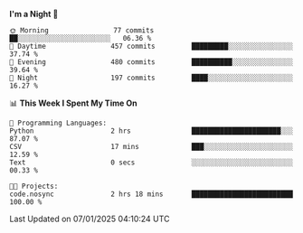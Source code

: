 <!--START_SECTION:waka-->
**I'm a Night 🦉** 

```text
🌞 Morning                77 commits          ██░░░░░░░░░░░░░░░░░░░░░░░   06.36 % 
🌆 Daytime                457 commits         █████████░░░░░░░░░░░░░░░░   37.74 % 
🌃 Evening                480 commits         ██████████░░░░░░░░░░░░░░░   39.64 % 
🌙 Night                  197 commits         ████░░░░░░░░░░░░░░░░░░░░░   16.27 % 
```


📊 **This Week I Spent My Time On** 

```text
💬 Programming Languages: 
Python                   2 hrs               ██████████████████████░░░   87.07 % 
CSV                      17 mins             ███░░░░░░░░░░░░░░░░░░░░░░   12.59 % 
Text                     0 secs              ░░░░░░░░░░░░░░░░░░░░░░░░░   00.33 % 

🐱‍💻 Projects: 
code.nosync              2 hrs 18 mins       █████████████████████████   100.00 % 
```


 Last Updated on 07/01/2025 04:10:24 UTC
<!--END_SECTION:waka-->
